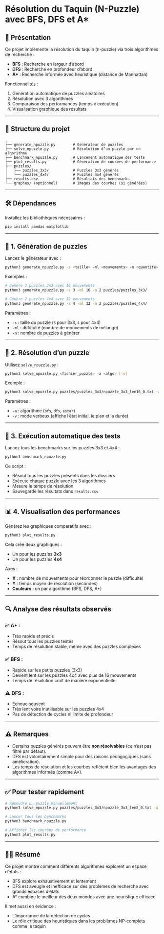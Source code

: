# Résolution du Taquin (N-Puzzle) avec BFS, DFS et A*

## 🧩 Présentation

Ce projet implémente la résolution du taquin (n-puzzle) via trois algorithmes de recherche :
- **BFS** : Recherche en largeur d’abord
- **DFS** : Recherche en profondeur d’abord
- **A\*** : Recherche informée avec heuristique (distance de Manhattan)

Fonctionnalités :
1. Génération automatique de puzzles aléatoires
2. Résolution avec 3 algorithmes
3. Comparaison des performances (temps d’exécution)
4. Visualisation graphique des résultats

---

## 📁 Structure du projet

```
.
├── generate_npuzzle.py        # Générateur de puzzles
├── solve_npuzzle.py           # Résolution d’un puzzle par un algorithme
├── benchmark_npuzzle.py       # Lancement automatique des tests
├── plot_results.py            # Génération de courbes de performance
├── puzzles/
│   ├── puzzles_3x3/           # Puzzles 3x3 générés
│   └── puzzles_4x4/           # Puzzles 4x4 générés
├── results.csv                # Résultats des benchmarks
└── graphes/ (optionnel)       # Images des courbes (si générées)
```

---

## 🛠️ Dépendances

Installez les bibliothèques nécessaires :

```bash
pip install pandas matplotlib
```

---

## 🔧 1. Génération de puzzles

Lancez le générateur avec :

```bash
python3 generate_npuzzle.py -s <taille> -ml <mouvements> -n <quantité> <dossier>
```

Exemples :
```bash
# Génère 2 puzzles 3x3 avec 16 mouvements
python3 generate_npuzzle.py -s 3 -ml 16 -n 2 puzzles/puzzles_3x3/

# Génère 2 puzzles 4x4 avec 32 mouvements
python3 generate_npuzzle.py -s 4 -ml 32 -n 2 puzzles/puzzles_4x4/
```

Paramètres :
- `-s` : taille du puzzle (`3` pour 3x3, `4` pour 4x4)
- `-ml` : difficulté (nombre de mouvements de mélange)
- `-n` : nombre de puzzles à générer

---

## 🤖 2. Résolution d’un puzzle

Utilisez `solve_npuzzle.py` :

```bash
python3 solve_npuzzle.py <fichier_puzzle> -a <algo> [-v]
```

Exemple :
```bash
python3 solve_npuzzle.py puzzles/puzzles_3x3/npuzzle_3x3_len16_0.txt -a astar -v
```

Paramètres :
- `-a` : algorithme (`bfs`, `dfs`, `astar`)
- `-v` : mode verbeux (affiche l’état initial, le plan et la durée)

---

## 🧪 3. Exécution automatique des tests

Lancez tous les benchmarks sur les puzzles 3x3 et 4x4 :

```bash
python3 benchmark_npuzzle.py
```

Ce script :
- Résout tous les puzzles présents dans les dossiers
- Exécute chaque puzzle avec les 3 algorithmes
- Mesure le temps de résolution
- Sauvegarde les résultats dans `results.csv`

---

## 📊 4. Visualisation des performances

Générez les graphiques comparatifs avec :

```bash
python3 plot_results.py
```

Cela crée deux graphiques :
- Un pour les puzzles **3x3**
- Un pour les puzzles **4x4**

Axes :
- **X** : nombre de mouvements pour réordonner le puzzle (difficulté)
- **Y** : temps moyen de résolution (secondes)
- **Couleurs** : un par algorithme (BFS, DFS, A*)

---

## 🔍 Analyse des résultats observés

### ✅ A\* :
- Très rapide et précis
- Résout tous les puzzles testés
- Temps de résolution stable, même avec des puzzles complexes

### ✅ BFS :
- Rapide sur les petits puzzles (3x3)
- Devient lent sur les puzzles 4x4 avec plus de 16 mouvements
- Temps de résolution croît de manière exponentielle

### ⚠️ DFS :
- Échoue souvent
- Très lent voire inutilisable sur les puzzles 4x4
- Pas de détection de cycles ni limite de profondeur

---

## ⚠️ Remarques

- Certains puzzles générés peuvent être **non résolvables** (ce n’est pas filtré par défaut).
- DFS est volontairement simple pour des raisons pédagogiques (sans amélioration).
- Les temps de résolution et les courbes reflètent bien les avantages des algorithmes informés (comme A*).

---

## ✅ Pour tester rapidement

```bash
# Résoudre un puzzle manuellement
python3 solve_npuzzle.py puzzles/puzzles_3x3/npuzzle_3x3_len8_0.txt -a astar -v

# Lancer tous les benchmarks
python3 benchmark_npuzzle.py

# Afficher les courbes de performance
python3 plot_results.py
```

---

## 👨‍🔬 Résumé 

Ce projet montre comment différents algorithmes explorent un espace d’états :
- BFS explore exhaustivement et lentement
- DFS est aveugle et inefficace sur des problèmes de recherche avec grands espaces d’états
- A* combine le meilleur des deux mondes avec une heuristique efficace

Il met aussi en évidence :
- L’importance de la détection de cycles
- Le rôle critique des heuristiques dans les problèmes NP-complets comme le taquin

